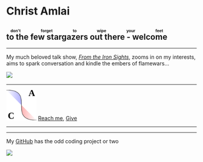 <style>body { background: url(.pix/audrey.avif) no-repeat top left; }</style>

# Christ Amlai

## <ruby>to the few stargazers out there - welcome<rp>(</rp><rt>don't forget to wipe your feet</rt><rp>)</rp> </ruby>

<hr>

My much beloved talk show, [_From the Iron Sights_](//talk.avsbq.org), zooms in on my interests, aims to spark conversation and kindle the embers of flamewars... 

<img src=.pix/ftis.avif style="width: 80px;"> 

<hr>

<img src=.pix/a.svg style="width: 80px;"> [Reach me](.reach), [Give](.give) 

<hr>

<hr>

My [GitHub](https://github.com/christc4) has the odd coding project or two

<img src=.pix/octo1.avif style="width: 80px;"> 
